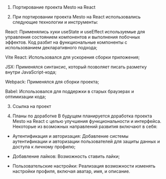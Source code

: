 1. Портирование проекта Mesto на React

2. При портировании проекта Mesto на React использовались следующие технологии и инструменты:

React:  Применялись хуки useState и useEffect используемые для управления состоянием компонентов и выполнения побочных эффектов. Код разбит на функциональные компоненты с использованием декларативного подхода;

Vite React: Использовался для ускорения сборки приложения;

JSX: Применялся синтаксис, который позволяет писать разметку внутри JavaScript-кода;

Webpack: Применялся для сборки проекта;

Babel: Использовался для поддержки в старых браузерах и оптимизации кода;


3. Ссылка на проект


4. Планы по доработке
В будущем планируется доработка проекта Mesto на React с целью улучшения функциональности и интерфейса. Некоторые из возможных направлений развития включают в себя:

- Аутентификация и авторизация: Добавление системы аутентификации и авторизации пользователей для защиты данных и доступа к личному профилю;

- Добавление лайков: Возможность ставить лайки;

- Пользовательские настройки: Реализация возможности изменять настройки профиля, включая аватар, имя, и описание.